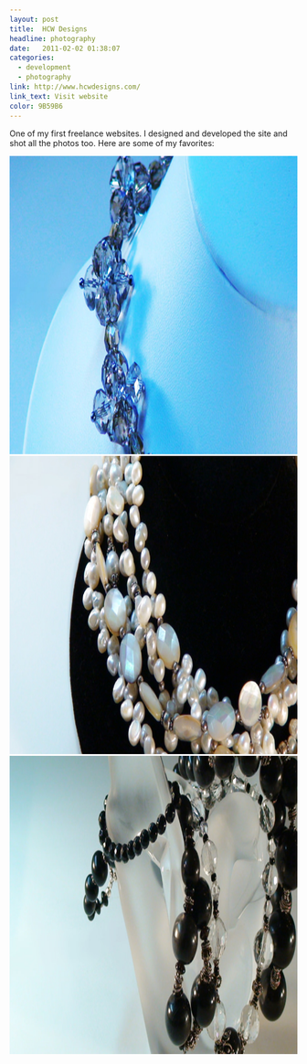 ```yaml
---
layout: post
title:  HCW Designs
headline: photography
date:   2011-02-02 01:38:07
categories:
  - development
  - photography
link: http://www.hcwdesigns.com/
link_text: Visit website
color: 9B59B6
---
```

One of my first freelance websites. I designed and developed the site and shot all the photos too. Here are some of my favorites:

<img src="/images/hcwdesigns/slide1.jpg" width="696px" height="522px" alt="HCW Designs" />

<img src="/images/hcwdesigns/slide3.jpg" width="696px" height="522px" alt="HCW Designs" />

<img src="/images/hcwdesigns/slide5.jpg" width="696px" height="522px" alt="HCW Designs" />
